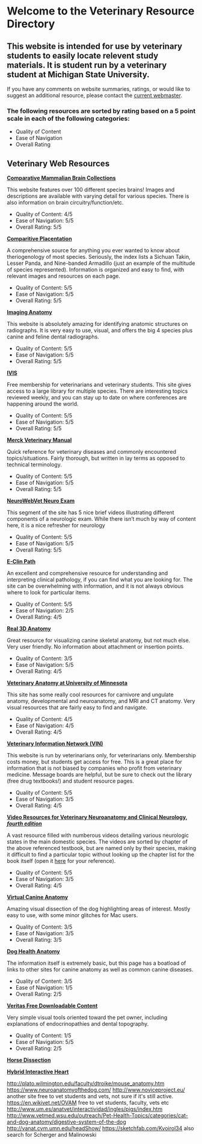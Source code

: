 # **Welcome to the Veterinary Resource Directory**

## This website is intended for use by veterinary students to easily locate relevent study materials. It is student run by a veterinary student at Michigan State University.

If you have any comments on website summaries, ratings, or would like to suggest an additional resource, please contact the [current webmaster](mailto:CPieprzyk@gmail.com).

### The following resources are sorted by rating based on a 5 point scale in each of the following categories: 
- Quality of Content
- Ease of Navigation
- Overall Rating

## Veterinary Web Resources

[**Comparative Mammalian Brain Collections**](http://brainmuseum.org/)

This website features over 100 different species brains! Images and descriptions are available with varying detail for various species. There is also information on brain circuitry/function/etc.

- Quality of Content: 4/5
- Ease of Navigation: 5/5
- Overall Rating: 5/5

[**Comparitive Placentation**](http://placentation.ucsd.edu/homefs.html)

A comprehensive source for anything you ever wanted to know about theriogenology of most species. Seriously, the index lists a Sichuan Takin,  Lesser Panda, and Nine-banded Armadillo (just an example of the multitude of species represented). Information is organized and easy to find, with relevant images and resources on each page.

- Quality of Content: 5/5
- Ease of Navigation: 5/5
- Overall Rating: 5/5

[**Imaging Anatomy**](http://vetmed.illinois.edu/courses/imaging_anatomy/index.html)

This website is absolutely amazing for identifying anatomic structures on radiographs. It is very easy to use, visual, and offers the big 4 species plus canine and feline dental radiographs.

- Quality of Content: 5/5
- Ease of Navigation: 5/5
- Overall Rating: 5/5

[**IVIS**](http://www.ivis.org/home.asp)

Free membership for veterinarians and veterinary students. This site gives access to a large library for multiple species. There are interesting topics reviewed weekly, and you can stay up to date on where conferences are happening around the world.

- Quality of Content: 5/5
- Ease of Navigation: 5/5
- Overall Rating: 5/5

[**Merck Veterinary Manual**](http://www.merckvetmanual.com/)

Quick reference for veterinary diseases and commonly encountered topics/situations. Fairly thorough, but written in lay terms as opposed to technical terminology.

- Quality of Content: 5/5
- Ease of Navigation: 5/5
- Overall Rating: 5/5

[**NeuroWebVet Neuro Exam**](https://neurowebvet.com/the-neurologic-exam/)

This segment of the site has 5 nice brief videos illustrating different components of a neurologic exam. While there isn’t much by way of content here, it is a nice refresher for neurology

- Quality of Content: 5/5
- Ease of Navigation: 5/5
- Overall Rating: 5/5

[**E-Clin Path**](www.eclinpath.com)

An excellent and comprehensive resource for understanding and interpreting clinical pathology, if you can find what you are looking for. The site can be overwhelming with information, and it is not always obvious where to look for particular items.

- Quality of Content: 5/5
- Ease of Navigation: 2/5
- Overall Rating: 4/5

[**Real 3D Anatomy**](http://www.real3danatomy.com/index.html)

Great resource for visualizing canine skeletal anatomy, but not much else. Very user friendly. No information about attachment or insertion points.

- Quality of Content: 3/5
- Ease of Navigation: 5/5
- Overall Rating: 4/5

[**Veterinary Anatomy at University of Minnesota**](http://vanat.cvm.umn.edu/)

This site has some really cool resources for carnivore and ungulate anatomy, developmental and neuroanatomy, and MRI and CT anatomy. Very visual resources that are fairly easy to find and navigate.

- Quality of Content: 4/5
- Ease of Navigation: 4/5
- Overall Rating: 4/5

[**Veterinary Information Network (VIN)**](www.vin.com)

This website is run by veterinarians only, for veterinarians only. Membership costs money, but students get access for free. This is a great place for information that is not biased by companies who profit from veterinary medicine. Message boards are helpful, but be sure to check out the library (free drug textbooks!) and student resource pages.

- Quality of Content: 5/5
- Ease of Navigation: 3/5
- Overall Rating: 4/5

[**Video Resources for Veterinary Neuroanatomy and Clinical Neurology, *fourth edition***](http://www.neurovideos.vet.cornell.edu/index.aspx)

A vast resource filled with numberous videos detailing various neurologic states in the main domestic species. The videos are sorted by chapter of the above referenced testbook, but are named only by their species, making it difficult to find a particular topic without looking up the chapter list for the book itself (open it [here](https://elsevier.ca/toc.jsp?isbn=9781455748563) for your reference).

- Quality of Content: 5/5
- Ease of Navigation: 3/5
- Overall Rating: 4/5

[**Virtual Canine Anatomy**](http://www.cvmbs.colostate.edu/vetneuro/VCA3/vca.html)

Amazing visual dissection of the dog highlighting areas of interest. Mostly easy to use, with some minor glitches for Mac users. 

- Quality of Content: 3/5
- Ease of Navigation: 3/5
- Overall Rating: 3/5

[**Dog Health Anatomy**](http://www.lowchensaustralia.com/health/anatomy.htm)

The information itself is extremely basic, but this page has a boatload of links to other sites for canine anatomy as well as common canine diseases.

- Quality of Content: 3/5
- Ease of Navigation: 1/5
- Overall Rating: 2/5

[**Veritas Free Downloadable Content**](https://www.veritasdvm.com/web/veritas/downloads)

Very simple visual tools oriented toward the pet owner, including explanations of endocrinopathies and dental topography. 

- Quality of Content: 1/5
- Ease of Navigation: 5/5
- Overall Rating: 2/5

[**Horse Dissection**](http://www.vet.cornell.edu/oed/horsedissection/)



[**Hybrid Interactive Heart**](http://www.hybridmedicalanimation.com/work/interactive/hybrid-interactive-heart/)




http://plato.wilmington.edu/faculty/dtroike/mouse_anatomy.htm
https://www.neuroanatomyofthedog.com/
http://www.noviceproject.eu/ another site free to vet students and vets, not sure if it's still active.
https://en.wikivet.net/OVAM  free to vet students, faculty, vets etc
http://www.um.es/anatvet/interactividad/ingles/pigs/index.htm
http://www.vetmed.wsu.edu/outreach/Pet-Health-Topics/categories/cat-and-dog-anatomy/digestive-system-of-the-dog
http://vanat.cvm.umn.edu/headShow/
https://sketchfab.com/Kvoirol34  also search for Scherger and Malinowski
